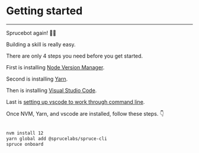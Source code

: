 # Getting started
****
Sprucebot again! 🌲🤖

Building a skill is really easy.

There are only 4 steps you need before you get started.

First is installing <a href="https://github.com/nvm-sh/nvm#install--update-script">Node Version Manager</a>.

Second is installing <a href="https://classic.yarnpkg.com/en/docs/install/">Yarn</a>.

Then is installing <a href="https://code.visualstudio.com">Visual Studio Code</a>.

Last is <a href="https://code.visualstudio.com">setting up vscode to work through command line</a>.

Once NVM, Yarn, and vscode are installed, follow these steps. 👇
<br />
<br />

```bash
nvm install 12
yarn global add @sprucelabs/spruce-cli
spruce onboard
```

